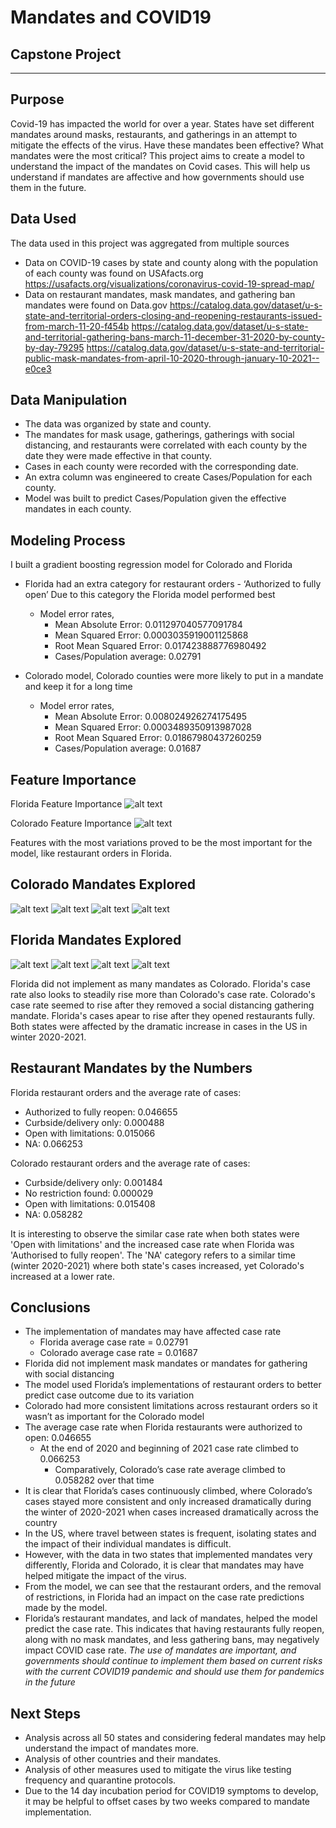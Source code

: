# Mandates and COVID19 
## Capstone Project
-------
## Purpose
Covid-19 has impacted the world for over a year.
States have set different mandates around masks, restaurants, and gatherings in an attempt to mitigate the effects of the virus.
Have these mandates been effective?
What mandates were the most critical?
This project aims to create a model to understand the impact of the mandates on Covid cases.
This will help us understand if mandates are affective and how governments should use them in the future. 

## Data Used
The data used in this project was aggregated from multiple sources
- Data on COVID-19 cases by state and county along with the population of each county was found on USAfacts.org
https://usafacts.org/visualizations/coronavirus-covid-19-spread-map/
- Data on restaurant mandates, mask mandates, and gathering ban mandates were found on Data.gov
https://catalog.data.gov/dataset/u-s-state-and-territorial-orders-closing-and-reopening-restaurants-issued-from-march-11-20-f454b
https://catalog.data.gov/dataset/u-s-state-and-territorial-gathering-bans-march-11-december-31-2020-by-county-by-day-79295
https://catalog.data.gov/dataset/u-s-state-and-territorial-public-mask-mandates-from-april-10-2020-through-january-10-2021--e0ce3

## Data Manipulation
- The data was organized by state and county. 
- The mandates for mask usage, gatherings, gatherings with social distancing, and restaurants were correlated with each county by the date they were made effective in that county.
- Cases in each county were recorded with the corresponding date.
- An extra column was engineered to create Cases/Population for each county.
- Model was built to predict Cases/Population given the effective mandates in each county.

## Modeling Process
I built a gradient boosting regression model for Colorado and Florida
- Florida had an extra category for restaurant orders - ‘Authorized to fully open’
Due to this category the Florida model performed best 
  - Model error rates,
     - Mean Absolute Error: 0.011297040577091784
    - Mean Squared Error: 0.0003035919001125868
    - Root Mean Squared Error: 0.017423888776980492
    - Cases/Population average: 0.02791

- Colorado model, Colorado counties were more likely to put in a mandate and keep it for a long time
    - Model error rates,
        - Mean Absolute Error: 0.008024926274175495
        - Mean Squared Error: 0.0003489350913987028
        - Root Mean Squared Error: 0.01867980437260259
        - Cases/Population average: 0.01687

## Feature Importance
Florida Feature Importance
![alt text](Images/Florida%20Feature%20Importance.png)

Colorado Feature Importance
![alt text](Images/Colorado%20Feature%20Importance.png)

Features with the most variations proved to be the most important for the model, like restaurant orders in Florida. 

## Colorado Mandates Explored
![alt text](Images/Colorado%20Gatherings%20Orders.png)
![alt text](Images/Colorado%20Mask%20Mandate.png)
![alt text](Images/Colorado%20Restaurant%20Orders.png)
![alt text](Images/Colorado%20with%20SD%20orders.png)

## Florida Mandates Explored
![alt text](Images/Florida%20Gatherings%20Orders.png)
![alt text](Images/Florida%20Mask%20Mandate.png)
![alt text](Images/Florida%20Restaurant%20Orders.png)
![alt text](Images/Florida%20with%20SD%20orders.png)

Florida did not implement as many mandates as Colorado. Florida's case rate also looks to steadily rise more than Colorado's case rate. Colorado's case rate seemed to rise after they removed a social distancing gathering mandate. Florida's cases apear to rise after they opened restaurants fully. Both states were affected by the dramatic increase in cases in the US in winter 2020-2021. 

## Restaurant Mandates by the Numbers
Florida restaurant orders and the average rate of cases:

- Authorized to fully reopen: 0.046655
- Curbside/delivery only: 0.000488
- Open with limitations: 0.015066
- NA: 0.066253

Colorado restaurant orders and the average rate of cases:

- Curbside/delivery only: 0.001484
- No restriction found: 0.000029
- Open with limitations: 0.015408
- NA: 0.058282

It is interesting to observe the similar case rate when both states were 'Open with limitations' and the increased case rate when Florida was 'Authorised to fully reopen'. The 'NA' category refers to a similar time (winter 2020-2021) where both state's cases increased, yet Colorado's increased at a lower rate. 

## Conclusions
- The implementation of mandates may have affected case rate
    - Florida average case rate = 0.02791
    - Colorado average case rate = 0.01687
- Florida did not implement mask mandates or mandates for gathering with social distancing
- The model used Florida’s implementations of restaurant orders to better predict case outcome due to its variation
- Colorado had more consistent limitations across restaurant orders so it wasn’t as important for the Colorado model
- The average case rate when Florida restaurants were authorized to open: 0.046655
  - At the end of 2020 and beginning of 2021 case rate climbed to 0.066253
    - Comparatively, Colorado’s case rate average climbed to 0.058282 over that time
- It is clear that Florida’s cases continuously climbed, where Colorado’s cases stayed more consistent and only increased dramatically during the winter of 2020-2021 when cases increased dramatically across the country
- In the US, where travel between states is frequent, isolating states and the impact of their individual mandates is difficult. 
- However, with the data in two states that implemented mandates very differently, Florida and Colorado, it is clear that mandates may have helped mitigate the impact of the virus.
- From the model, we can see that the restaurant orders, and the removal of restrictions, in Florida had an impact on the case rate predictions made by the model.  
- Florida’s restaurant mandates, and lack of mandates, helped the model predict the case rate. This indicates that having restaurants fully reopen, along with no mask mandates, and less gathering bans, may negatively impact COVID case rate. 
*The use of mandates are important, and governments should continue to implement them based on current risks with the current COVID19 pandemic and should use them for pandemics in the future*

## Next Steps
- Analysis across all 50 states and considering federal mandates may help understand the impact of mandates more. 
- Analysis of other countries and their mandates. 
- Analysis of other measures used to mitigate the virus like testing frequency and quarantine protocols.
- Due to the 14 day incubation period for COVID19 symptoms to develop, it may be helpful to offset cases by two weeks compared to mandate implementation.


